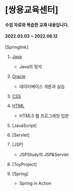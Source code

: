 [쌍용교육센터] 
=============
#### 수업 자료와 복습한 교재 내용입니다.
#### 2022.03.03 ~ 2022.08.12



[Javalink]: https://github.com/GitOfJY/class/tree/main/java/src/com/test/java
[Oraclelink]: https://github.com/GitOfJY/class/tree/main/oracle
[CSSlink]: https://github.com/GitOfJY/class/tree/main/css
[HTMLlink]: https://github.com/GitOfJY/class/tree/main/html
[JavaScriptlink]:
[Servletlink]:
[JSPlink]:
[ToyProjectlink]:
[Springlink]:

1. [Java][Javalink]
    + Java의 정석

2. [Oracle][Oraclelink]
    + 데이터베이스 개론과 실습

3. [CSS][CSSlink]

4. [HTML][HTMLlink]
    + HTML5 웹 프로그래밍 입문
  
5. [JavaScript]

6. [Servlet]

7. [JSP]
    + JSPStudy의 JSP&Servlet
  
8. [ToyProject]

9. [Spring]
    + Spring in Action
